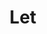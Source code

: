 ---
inv_num: 2019-036
add_credit:
url: 2019-036-let
title: Let
year: '2019'
display_year: '2019'
medium: Illuminated Window Displays, napkins
dims: Variable
pitch: 'Some napkins from the local scene placed into a backlit “to let” signage. '
ps:
live_url:
youtube:
related_code:
subheading:
download:
commission:
layout: things-i-made
---